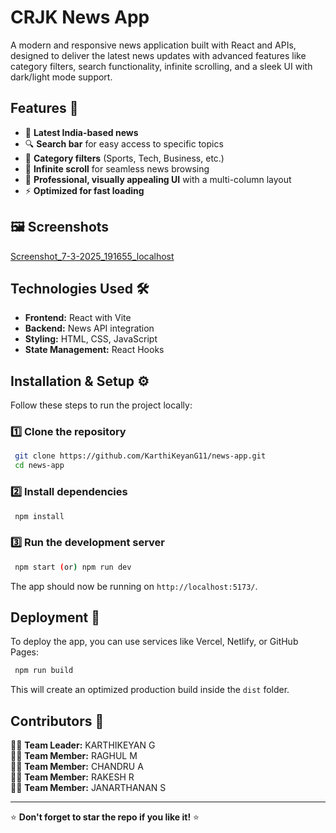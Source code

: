 # CRJK News App

A modern and responsive news application built with React and APIs, designed to deliver the latest news updates with advanced features like category filters, search functionality, infinite scrolling, and a sleek UI with dark/light mode support.

## Features 🚀

- 📌 **Latest India-based news**
- 🔍 **Search bar** for easy access to specific topics
- 📑 **Category filters** (Sports, Tech, Business, etc.)
- 🔄 **Infinite scroll** for seamless news browsing
- 📐 **Professional, visually appealing UI** with a multi-column layout
- ⚡ **Optimized for fast loading**

## 🖼️ Screenshots
[Screenshot_7-3-2025_191655_localhost](https://github.com/user-attachments/assets/1d29bd17-3350-48cf-a335-b5d4b406a1d5)

## Technologies Used 🛠️

- **Frontend:** React with Vite
- **Backend:** News API integration
- **Styling:** HTML, CSS, JavaScript
- **State Management:** React Hooks

## Installation & Setup ⚙️

Follow these steps to run the project locally:

### 1️⃣ Clone the repository

```bash
 git clone https://github.com/KarthiKeyanG11/news-app.git
 cd news-app
```

### 2️⃣ Install dependencies

```bash
 npm install
```

### 3️⃣ Run the development server

```bash
 npm start (or) npm run dev
```

The app should now be running on `http://localhost:5173/`.

## Deployment 🚀

To deploy the app, you can use services like Vercel, Netlify, or GitHub Pages:

```bash
 npm run build
```

This will create an optimized production build inside the `dist` folder.

## Contributors 🤝

👨‍💻 **Team Leader:** KARTHIKEYAN G  
👨‍💻 **Team Member:** RAGHUL M  
👨‍💻 **Team Member:** CHANDRU A  
👨‍💻 **Team Member:** RAKESH R  
👨‍💻 **Team Member:** JANARTHANAN S  

---

⭐ **Don't forget to star the repo if you like it!** ⭐

